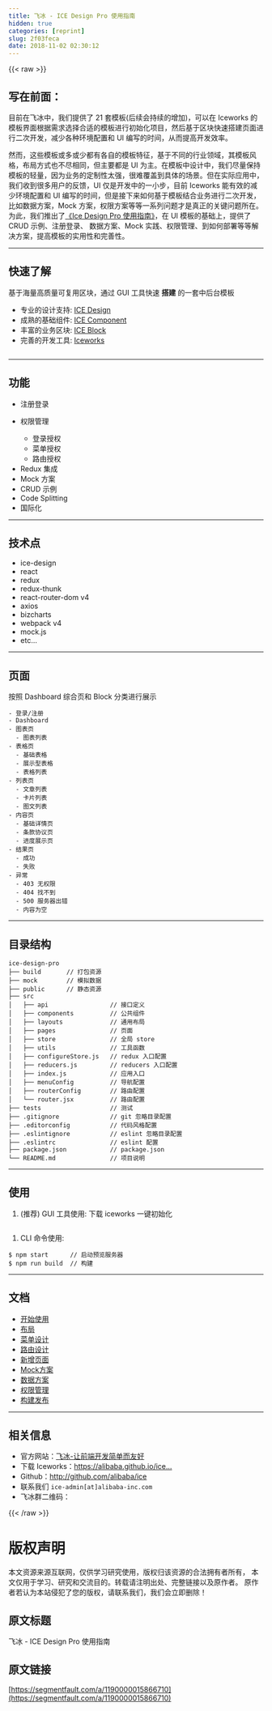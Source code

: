 ```yaml
---
title: 飞冰 - ICE Design Pro 使用指南
hidden: true
categories: [reprint]
slug: 2f03feca
date: 2018-11-02 02:30:12
---
```


{{< raw >}}
<h2 id="articleHeader0">&#x5199;&#x5728;&#x524D;&#x9762;&#xFF1A;</h2><p>&#x76EE;&#x524D;&#x5728;&#x98DE;&#x51B0;&#x4E2D;&#xFF0C;&#x6211;&#x4EEC;&#x63D0;&#x4F9B;&#x4E86; 21 &#x5957;&#x6A21;&#x677F;(&#x540E;&#x7EED;&#x4F1A;&#x6301;&#x7EED;&#x7684;&#x589E;&#x52A0;)&#xFF0C;&#x53EF;&#x4EE5;&#x5728; Iceworks &#x7684;&#x6A21;&#x677F;&#x754C;&#x9762;&#x6839;&#x636E;&#x9700;&#x6C42;&#x9009;&#x62E9;&#x5408;&#x9002;&#x7684;&#x6A21;&#x677F;&#x8FDB;&#x884C;&#x521D;&#x59CB;&#x5316;&#x9879;&#x76EE;&#xFF0C;&#x7136;&#x540E;&#x57FA;&#x4E8E;&#x533A;&#x5757;&#x5FEB;&#x901F;&#x642D;&#x5EFA;&#x9875;&#x9762;&#x8FDB;&#x884C;&#x4E8C;&#x6B21;&#x5F00;&#x53D1;&#xFF0C;&#x51CF;&#x5C11;&#x5404;&#x79CD;&#x73AF;&#x5883;&#x914D;&#x7F6E;&#x548C; UI &#x7F16;&#x5199;&#x7684;&#x65F6;&#x95F4;&#xFF0C;&#x4ECE;&#x800C;&#x63D0;&#x9AD8;&#x5F00;&#x53D1;&#x6548;&#x7387;&#x3002;</p><p>&#x7136;&#x800C;&#xFF0C;&#x8FD9;&#x4E9B;&#x6A21;&#x677F;&#x6216;&#x591A;&#x6216;&#x5C11;&#x90FD;&#x6709;&#x5404;&#x81EA;&#x7684;&#x6A21;&#x677F;&#x7279;&#x5F81;&#xFF0C;&#x57FA;&#x4E8E;&#x4E0D;&#x540C;&#x7684;&#x884C;&#x4E1A;&#x9886;&#x57DF;&#xFF0C;&#x5176;&#x6A21;&#x677F;&#x98CE;&#x683C;&#xFF0C;&#x5E03;&#x5C40;&#x65B9;&#x5F0F;&#x4E5F;&#x4E0D;&#x5C3D;&#x76F8;&#x540C;&#xFF0C;&#x4F46;&#x4E3B;&#x8981;&#x90FD;&#x662F; UI &#x4E3A;&#x4E3B;&#x3002;&#x5728;&#x6A21;&#x677F;&#x4E2D;&#x8BBE;&#x8BA1;&#x4E2D;&#xFF0C;&#x6211;&#x4EEC;&#x5C3D;&#x91CF;&#x4FDD;&#x6301;&#x6A21;&#x677F;&#x7684;&#x8F7B;&#x91CF;&#xFF0C;&#x56E0;&#x4E3A;&#x4E1A;&#x52A1;&#x7684;&#x5B9A;&#x5236;&#x6027;&#x592A;&#x5F3A;&#xFF0C;&#x5F88;&#x96BE;&#x8986;&#x76D6;&#x5230;&#x5177;&#x4F53;&#x7684;&#x573A;&#x666F;&#x3002;&#x4F46;&#x5728;&#x5B9E;&#x9645;&#x5E94;&#x7528;&#x4E2D;&#xFF0C;&#x6211;&#x4EEC;&#x6536;&#x5230;&#x5F88;&#x591A;&#x7528;&#x6237;&#x7684;&#x53CD;&#x9988;&#xFF0C;UI &#x4EC5;&#x662F;&#x5F00;&#x53D1;&#x4E2D;&#x7684;&#x4E00;&#x5C0F;&#x6B65;&#xFF0C;&#x76EE;&#x524D; Iceworks &#x80FD;&#x6709;&#x6548;&#x7684;&#x51CF;&#x5C11;&#x73AF;&#x5883;&#x914D;&#x7F6E;&#x548C; UI &#x7F16;&#x5199;&#x7684;&#x65F6;&#x95F4;&#xFF0C;&#x4F46;&#x662F;&#x63A5;&#x4E0B;&#x6765;&#x5982;&#x4F55;&#x57FA;&#x4E8E;&#x6A21;&#x677F;&#x7ED3;&#x5408;&#x4E1A;&#x52A1;&#x8FDB;&#x884C;&#x4E8C;&#x6B21;&#x5F00;&#x53D1;&#xFF0C;&#x6BD4;&#x5982;&#x6570;&#x636E;&#x65B9;&#x6848;&#xFF0C;Mock &#x65B9;&#x6848;&#xFF0C;&#x6743;&#x9650;&#x65B9;&#x6848;&#x7B49;&#x7B49;&#x4E00;&#x7CFB;&#x5217;&#x95EE;&#x9898;&#x624D;&#x662F;&#x771F;&#x6B63;&#x7684;&#x5173;&#x952E;&#x95EE;&#x9898;&#x6240;&#x5728;&#x3002;&#x4E3A;&#x6B64;&#xFF0C;&#x6211;&#x4EEC;&#x63A8;&#x51FA;&#x4E86;<a href="https://github.com/alibaba/ice/wiki#ice-design-pro-%E4%BD%BF%E7%94%A8%E6%96%87%E6%A1%A3" rel="nofollow noreferrer" target="_blank">&#x300A;Ice Design Pro &#x4F7F;&#x7528;&#x6307;&#x5357;&#x300B;</a>&#xFF0C;&#x5728; UI &#x6A21;&#x677F;&#x7684;&#x57FA;&#x7840;&#x4E0A;&#xFF0C;&#x63D0;&#x4F9B;&#x4E86; CRUD &#x793A;&#x4F8B;&#x3001;&#x6CE8;&#x518C;&#x767B;&#x5F55;&#x3001; &#x6570;&#x636E;&#x65B9;&#x6848;&#x3001;Mock &#x5B9E;&#x8DF5;&#x3001;&#x6743;&#x9650;&#x7BA1;&#x7406;&#x3001;&#x5230;&#x5982;&#x4F55;&#x90E8;&#x7F72;&#x7B49;&#x7B49;&#x89E3;&#x51B3;&#x65B9;&#x6848;&#xFF0C;&#x63D0;&#x9AD8;&#x6A21;&#x677F;&#x7684;&#x5B9E;&#x7528;&#x6027;&#x548C;&#x5B8C;&#x5584;&#x6027;&#x3002;</p><hr><h2 id="articleHeader1">&#x5FEB;&#x901F;&#x4E86;&#x89E3;</h2><p>&#x57FA;&#x4E8E;&#x6D77;&#x91CF;&#x9AD8;&#x8D28;&#x91CF;&#x53EF;&#x590D;&#x7528;&#x533A;&#x5757;&#xFF0C;&#x901A;&#x8FC7; GUI &#x5DE5;&#x5177;&#x5FEB;&#x901F; <strong>&#x642D;&#x5EFA;</strong> &#x7684;&#x4E00;&#x5957;&#x4E2D;&#x540E;&#x53F0;&#x6A21;&#x677F;</p><ul><li>&#x4E13;&#x4E1A;&#x7684;&#x8BBE;&#x8BA1;&#x652F;&#x6301;: <a href="https://alibaba.github.io/ice/docs/ice-design" rel="nofollow noreferrer" target="_blank">ICE Design</a></li><li>&#x6210;&#x719F;&#x7684;&#x57FA;&#x7840;&#x7EC4;&#x4EF6;: <a href="https://alibaba.github.io/ice/component/breadcrumb" rel="nofollow noreferrer" target="_blank">ICE Component</a></li><li>&#x4E30;&#x5BCC;&#x7684;&#x4E1A;&#x52A1;&#x533A;&#x5757;: <a href="https://alibaba.github.io/ice/block" rel="nofollow noreferrer" target="_blank">ICE Block</a></li><li>&#x5B8C;&#x5584;&#x7684;&#x5F00;&#x53D1;&#x5DE5;&#x5177;: <a href="https://alibaba.github.io/ice/iceworks" rel="nofollow noreferrer" target="_blank">Iceworks</a></li></ul><p><span class="img-wrap"><img data-src="/img/remote/1460000015866713?w=1920&amp;h=1080" src="https://static.alili.tech/img/remote/1460000015866713?w=1920&amp;h=1080" alt="" title="" style="cursor:pointer;display:inline"></span></p><hr><h2 id="articleHeader2">&#x529F;&#x80FD;</h2><ul><li>&#x6CE8;&#x518C;&#x767B;&#x5F55;</li><li><p>&#x6743;&#x9650;&#x7BA1;&#x7406;</p><ul><li>&#x767B;&#x5F55;&#x6388;&#x6743;</li><li>&#x83DC;&#x5355;&#x6388;&#x6743;</li><li>&#x8DEF;&#x7531;&#x6388;&#x6743;</li></ul></li><li>Redux &#x96C6;&#x6210;</li><li>Mock &#x65B9;&#x6848;</li><li>CRUD &#x793A;&#x4F8B;</li><li>Code Splitting</li><li>&#x56FD;&#x9645;&#x5316;</li></ul><hr><h2 id="articleHeader3">&#x6280;&#x672F;&#x70B9;</h2><ul><li>ice-design</li><li>react</li><li>redux</li><li>redux-thunk</li><li>react-router-dom v4</li><li>axios</li><li>bizcharts</li><li>webpack v4</li><li>mock.js</li><li>etc...</li></ul><hr><h2 id="articleHeader4">&#x9875;&#x9762;</h2><p>&#x6309;&#x7167; Dashboard &#x7EFC;&#x5408;&#x9875;&#x548C; Block &#x5206;&#x7C7B;&#x8FDB;&#x884C;&#x5C55;&#x793A;</p><div class="widget-codetool" style="display:none"><div class="widget-codetool--inner"><span class="selectCode code-tool" data-toggle="tooltip" data-placement="top" title="" data-original-title="&#x5168;&#x9009;"></span> <span type="button" class="copyCode code-tool" data-toggle="tooltip" data-placement="top" data-clipboard-text="- &#x767B;&#x5F55;/&#x6CE8;&#x518C;
- Dashboard
- &#x56FE;&#x8868;&#x9875;
  - &#x56FE;&#x8868;&#x5217;&#x8868;
- &#x8868;&#x683C;&#x9875;
  - &#x57FA;&#x7840;&#x8868;&#x683C;
  - &#x5C55;&#x793A;&#x578B;&#x8868;&#x683C;
  - &#x8868;&#x683C;&#x5217;&#x8868;
- &#x5217;&#x8868;&#x9875;
  - &#x6587;&#x7AE0;&#x5217;&#x8868;
  - &#x5361;&#x7247;&#x5217;&#x8868;
  - &#x56FE;&#x6587;&#x5217;&#x8868;
- &#x5185;&#x5BB9;&#x9875;
  - &#x57FA;&#x7840;&#x8BE6;&#x60C5;&#x9875;
  - &#x6761;&#x6B3E;&#x534F;&#x8BAE;&#x9875;
  - &#x8FDB;&#x5EA6;&#x5C55;&#x793A;&#x9875;
- &#x7ED3;&#x679C;&#x9875;
  - &#x6210;&#x529F;
  - &#x5931;&#x8D25;
- &#x5F02;&#x5E38;
  - 403 &#x65E0;&#x6743;&#x9650;
  - 404 &#x627E;&#x4E0D;&#x5230;
  - 500 &#x670D;&#x52A1;&#x5668;&#x51FA;&#x9519;
  - &#x5185;&#x5BB9;&#x4E3A;&#x7A7A;" title="" data-original-title="&#x590D;&#x5236;"></span> <span type="button" class="saveToNote code-tool" data-toggle="tooltip" data-placement="top" title="" data-original-title="&#x653E;&#x8FDB;&#x7B14;&#x8BB0;"></span></div></div><pre class="hljs haml"><code>-<span class="ruby"> &#x767B;&#x5F55;/&#x6CE8;&#x518C;
</span>-<span class="ruby"> Dashboard
</span>-<span class="ruby"> &#x56FE;&#x8868;&#x9875;
</span>  -<span class="ruby"> &#x56FE;&#x8868;&#x5217;&#x8868;
</span>-<span class="ruby"> &#x8868;&#x683C;&#x9875;
</span>  -<span class="ruby"> &#x57FA;&#x7840;&#x8868;&#x683C;
</span>  -<span class="ruby"> &#x5C55;&#x793A;&#x578B;&#x8868;&#x683C;
</span>  -<span class="ruby"> &#x8868;&#x683C;&#x5217;&#x8868;
</span>-<span class="ruby"> &#x5217;&#x8868;&#x9875;
</span>  -<span class="ruby"> &#x6587;&#x7AE0;&#x5217;&#x8868;
</span>  -<span class="ruby"> &#x5361;&#x7247;&#x5217;&#x8868;
</span>  -<span class="ruby"> &#x56FE;&#x6587;&#x5217;&#x8868;
</span>-<span class="ruby"> &#x5185;&#x5BB9;&#x9875;
</span>  -<span class="ruby"> &#x57FA;&#x7840;&#x8BE6;&#x60C5;&#x9875;
</span>  -<span class="ruby"> &#x6761;&#x6B3E;&#x534F;&#x8BAE;&#x9875;
</span>  -<span class="ruby"> &#x8FDB;&#x5EA6;&#x5C55;&#x793A;&#x9875;
</span>-<span class="ruby"> &#x7ED3;&#x679C;&#x9875;
</span>  -<span class="ruby"> &#x6210;&#x529F;
</span>  -<span class="ruby"> &#x5931;&#x8D25;
</span>-<span class="ruby"> &#x5F02;&#x5E38;
</span>  -<span class="ruby"> <span class="hljs-number">403</span> &#x65E0;&#x6743;&#x9650;
</span>  -<span class="ruby"> <span class="hljs-number">404</span> &#x627E;&#x4E0D;&#x5230;
</span>  -<span class="ruby"> <span class="hljs-number">500</span> &#x670D;&#x52A1;&#x5668;&#x51FA;&#x9519;
</span>  -<span class="ruby"> &#x5185;&#x5BB9;&#x4E3A;&#x7A7A;</span></code></pre><hr><h2 id="articleHeader5">&#x76EE;&#x5F55;&#x7ED3;&#x6784;</h2><div class="widget-codetool" style="display:none"><div class="widget-codetool--inner"><span class="selectCode code-tool" data-toggle="tooltip" data-placement="top" title="" data-original-title="&#x5168;&#x9009;"></span> <span type="button" class="copyCode code-tool" data-toggle="tooltip" data-placement="top" data-clipboard-text="ice-design-pro
&#x251C;&#x2500;&#x2500; build       // &#x6253;&#x5305;&#x8D44;&#x6E90;
&#x251C;&#x2500;&#x2500; mock        // &#x6A21;&#x62DF;&#x6570;&#x636E;
&#x251C;&#x2500;&#x2500; public      // &#x9759;&#x6001;&#x8D44;&#x6E90;
&#x251C;&#x2500;&#x2500; src
&#x2502;   &#x251C;&#x2500;&#x2500; api                 // &#x63A5;&#x53E3;&#x5B9A;&#x4E49;
&#x2502;   &#x251C;&#x2500;&#x2500; components          // &#x516C;&#x5171;&#x7EC4;&#x4EF6;
&#x2502;   &#x251C;&#x2500;&#x2500; layouts             // &#x901A;&#x7528;&#x5E03;&#x5C40;
&#x2502;   &#x251C;&#x2500;&#x2500; pages               // &#x9875;&#x9762;
&#x2502;   &#x251C;&#x2500;&#x2500; store               // &#x5168;&#x5C40; store
&#x2502;   &#x251C;&#x2500;&#x2500; utils               // &#x5DE5;&#x5177;&#x51FD;&#x6570;
&#x2502;   &#x251C;&#x2500;&#x2500; configureStore.js   // redux &#x5165;&#x53E3;&#x914D;&#x7F6E;
&#x2502;   &#x251C;&#x2500;&#x2500; reducers.js         // reducers &#x5165;&#x53E3;&#x914D;&#x7F6E;
&#x2502;   &#x251C;&#x2500;&#x2500; index.js            // &#x5E94;&#x7528;&#x5165;&#x53E3;
&#x2502;   &#x251C;&#x2500;&#x2500; menuConfig          // &#x5BFC;&#x822A;&#x914D;&#x7F6E;
&#x2502;   &#x251C;&#x2500;&#x2500; routerConfig        // &#x8DEF;&#x7531;&#x914D;&#x7F6E;
&#x2502;   &#x2514;&#x2500;&#x2500; router.jsx          // &#x8DEF;&#x7531;&#x914D;&#x7F6E;
&#x251C;&#x2500;&#x2500; tests                   // &#x6D4B;&#x8BD5;
&#x251C;&#x2500;&#x2500; .gitignore              // git &#x5FFD;&#x7565;&#x76EE;&#x5F55;&#x914D;&#x7F6E;
&#x251C;&#x2500;&#x2500; .editorconfig           // &#x4EE3;&#x7801;&#x98CE;&#x683C;&#x914D;&#x7F6E;
&#x251C;&#x2500;&#x2500; .eslintignore           // eslint &#x5FFD;&#x7565;&#x76EE;&#x5F55;&#x914D;&#x7F6E;
&#x251C;&#x2500;&#x2500; .eslintrc               // eslint &#x914D;&#x7F6E;
&#x251C;&#x2500;&#x2500; package.json            // package.json
&#x2514;&#x2500;&#x2500; README.md               // &#x9879;&#x76EE;&#x8BF4;&#x660E;" title="" data-original-title="&#x590D;&#x5236;"></span> <span type="button" class="saveToNote code-tool" data-toggle="tooltip" data-placement="top" title="" data-original-title="&#x653E;&#x8FDB;&#x7B14;&#x8BB0;"></span></div></div><pre class="hljs stylus"><code>ice-design-pro
&#x251C;&#x2500;&#x2500; build       <span class="hljs-comment">// &#x6253;&#x5305;&#x8D44;&#x6E90;</span>
&#x251C;&#x2500;&#x2500; mock        <span class="hljs-comment">// &#x6A21;&#x62DF;&#x6570;&#x636E;</span>
&#x251C;&#x2500;&#x2500; public      <span class="hljs-comment">// &#x9759;&#x6001;&#x8D44;&#x6E90;</span>
&#x251C;&#x2500;&#x2500; src
&#x2502;   &#x251C;&#x2500;&#x2500; api                 <span class="hljs-comment">// &#x63A5;&#x53E3;&#x5B9A;&#x4E49;</span>
&#x2502;   &#x251C;&#x2500;&#x2500; components          <span class="hljs-comment">// &#x516C;&#x5171;&#x7EC4;&#x4EF6;</span>
&#x2502;   &#x251C;&#x2500;&#x2500; layouts             <span class="hljs-comment">// &#x901A;&#x7528;&#x5E03;&#x5C40;</span>
&#x2502;   &#x251C;&#x2500;&#x2500; pages               <span class="hljs-comment">// &#x9875;&#x9762;</span>
&#x2502;   &#x251C;&#x2500;&#x2500; store               <span class="hljs-comment">// &#x5168;&#x5C40; store</span>
&#x2502;   &#x251C;&#x2500;&#x2500; utils               <span class="hljs-comment">// &#x5DE5;&#x5177;&#x51FD;&#x6570;</span>
&#x2502;   &#x251C;&#x2500;&#x2500; configureStore<span class="hljs-selector-class">.js</span>   <span class="hljs-comment">// redux &#x5165;&#x53E3;&#x914D;&#x7F6E;</span>
&#x2502;   &#x251C;&#x2500;&#x2500; reducers<span class="hljs-selector-class">.js</span>         <span class="hljs-comment">// reducers &#x5165;&#x53E3;&#x914D;&#x7F6E;</span>
&#x2502;   &#x251C;&#x2500;&#x2500; index<span class="hljs-selector-class">.js</span>            <span class="hljs-comment">// &#x5E94;&#x7528;&#x5165;&#x53E3;</span>
&#x2502;   &#x251C;&#x2500;&#x2500; menuConfig          <span class="hljs-comment">// &#x5BFC;&#x822A;&#x914D;&#x7F6E;</span>
&#x2502;   &#x251C;&#x2500;&#x2500; routerConfig        <span class="hljs-comment">// &#x8DEF;&#x7531;&#x914D;&#x7F6E;</span>
&#x2502;   &#x2514;&#x2500;&#x2500; router<span class="hljs-selector-class">.jsx</span>          <span class="hljs-comment">// &#x8DEF;&#x7531;&#x914D;&#x7F6E;</span>
&#x251C;&#x2500;&#x2500; tests                   <span class="hljs-comment">// &#x6D4B;&#x8BD5;</span>
&#x251C;&#x2500;&#x2500; <span class="hljs-selector-class">.gitignore</span>              <span class="hljs-comment">// git &#x5FFD;&#x7565;&#x76EE;&#x5F55;&#x914D;&#x7F6E;</span>
&#x251C;&#x2500;&#x2500; <span class="hljs-selector-class">.editorconfig</span>           <span class="hljs-comment">// &#x4EE3;&#x7801;&#x98CE;&#x683C;&#x914D;&#x7F6E;</span>
&#x251C;&#x2500;&#x2500; <span class="hljs-selector-class">.eslintignore</span>           <span class="hljs-comment">// eslint &#x5FFD;&#x7565;&#x76EE;&#x5F55;&#x914D;&#x7F6E;</span>
&#x251C;&#x2500;&#x2500; <span class="hljs-selector-class">.eslintrc</span>               <span class="hljs-comment">// eslint &#x914D;&#x7F6E;</span>
&#x251C;&#x2500;&#x2500; package<span class="hljs-selector-class">.json</span>            <span class="hljs-comment">// package.json</span>
&#x2514;&#x2500;&#x2500; README<span class="hljs-selector-class">.md</span>               <span class="hljs-comment">// &#x9879;&#x76EE;&#x8BF4;&#x660E;</span></code></pre><hr><h2 id="articleHeader6">&#x4F7F;&#x7528;</h2><ol><li>(&#x63A8;&#x8350;) GUI &#x5DE5;&#x5177;&#x4F7F;&#x7528;: &#x4E0B;&#x8F7D; iceworks &#x4E00;&#x952E;&#x521D;&#x59CB;&#x5316;</li></ol><p><span class="img-wrap"><img data-src="/img/remote/1460000015866714?w=954&amp;h=684" src="https://static.alili.tech/img/remote/1460000015866714?w=954&amp;h=684" alt="" title="" style="cursor:pointer"></span></p><ol><li>CLI &#x547D;&#x4EE4;&#x4F7F;&#x7528;:</li></ol><div class="widget-codetool" style="display:none"><div class="widget-codetool--inner"><span class="selectCode code-tool" data-toggle="tooltip" data-placement="top" title="" data-original-title="&#x5168;&#x9009;"></span> <span type="button" class="copyCode code-tool" data-toggle="tooltip" data-placement="top" data-clipboard-text="$ npm start      // &#x542F;&#x52A8;&#x9884;&#x89C8;&#x670D;&#x52A1;&#x5668;
$ npm run build  // &#x6784;&#x5EFA;" title="" data-original-title="&#x590D;&#x5236;"></span> <span type="button" class="saveToNote code-tool" data-toggle="tooltip" data-placement="top" title="" data-original-title="&#x653E;&#x8FDB;&#x7B14;&#x8BB0;"></span></div></div><pre class="hljs arduino"><code>$ npm start      <span class="hljs-comment">// &#x542F;&#x52A8;&#x9884;&#x89C8;&#x670D;&#x52A1;&#x5668;</span>
$ npm <span class="hljs-built_in">run</span> build  <span class="hljs-comment">// &#x6784;&#x5EFA;</span></code></pre><hr><h2 id="articleHeader7">&#x6587;&#x6863;</h2><ul><li><a href="https://github.com/alibaba/ice/wiki/%E5%BC%80%E5%A7%8B%E4%BD%BF%E7%94%A8" rel="nofollow noreferrer" target="_blank">&#x5F00;&#x59CB;&#x4F7F;&#x7528;</a></li><li><a href="https://github.com/alibaba/ice/wiki/%E5%B8%83%E5%B1%80" rel="nofollow noreferrer" target="_blank">&#x5E03;&#x5C40;</a></li><li><a href="https://github.com/alibaba/ice/wiki/%E8%8F%9C%E5%8D%95%E8%AE%BE%E8%AE%A1" rel="nofollow noreferrer" target="_blank">&#x83DC;&#x5355;&#x8BBE;&#x8BA1;</a></li><li><a href="https://github.com/alibaba/ice/wiki/%E8%B7%AF%E7%94%B1%E8%AE%BE%E8%AE%A1" rel="nofollow noreferrer" target="_blank">&#x8DEF;&#x7531;&#x8BBE;&#x8BA1;</a></li><li><a href="https://github.com/alibaba/ice/wiki/%E6%96%B0%E5%A2%9E%E9%A1%B5%E9%9D%A2" rel="nofollow noreferrer" target="_blank">&#x65B0;&#x589E;&#x9875;&#x9762;</a></li><li><a href="https://github.com/alibaba/ice/wiki/Mock%E6%96%B9%E6%A1%88" rel="nofollow noreferrer" target="_blank">Mock&#x65B9;&#x6848;</a></li><li><a href="https://github.com/alibaba/ice/wiki/%E6%95%B0%E6%8D%AE%E6%96%B9%E6%A1%88" rel="nofollow noreferrer" target="_blank">&#x6570;&#x636E;&#x65B9;&#x6848;</a></li><li><a href="https://github.com/alibaba/ice/wiki/%E6%9D%83%E9%99%90%E7%AE%A1%E7%90%86" rel="nofollow noreferrer" target="_blank">&#x6743;&#x9650;&#x7BA1;&#x7406;</a></li><li><a href="https://github.com/alibaba/ice/wiki/%E6%9E%84%E5%BB%BA%E5%8F%91%E5%B8%83" rel="nofollow noreferrer" target="_blank">&#x6784;&#x5EFA;&#x53D1;&#x5E03;</a></li></ul><hr><h2 id="articleHeader8">&#x76F8;&#x5173;&#x4FE1;&#x606F;</h2><ul><li>&#x5B98;&#x65B9;&#x7F51;&#x7AD9;&#xFF1A;<a href="https://alibaba.github.io/ice/" rel="nofollow noreferrer" target="_blank">&#x98DE;&#x51B0;-&#x8BA9;&#x524D;&#x7AEF;&#x5F00;&#x53D1;&#x7B80;&#x5355;&#x800C;&#x53CB;&#x597D;</a></li><li>&#x4E0B;&#x8F7D; Iceworks&#xFF1A;<a href="https://alibaba.github.io/ice/iceworks" rel="nofollow noreferrer" target="_blank">https://alibaba.github.io/ice...</a></li><li>Github&#xFF1A;<a href="http://github.com/alibaba/ice" rel="nofollow noreferrer" target="_blank">http://github.com/alibaba/ice</a></li><li>&#x8054;&#x7CFB;&#x6211;&#x4EEC; <code>ice-admin[at]alibaba-inc.com</code></li><li>&#x98DE;&#x51B0;&#x7FA4;&#x4E8C;&#x7EF4;&#x7801;&#xFF1A;<span class="img-wrap"><img data-src="/img/remote/1460000015866715?w=993&amp;h=1280" src="https://static.alili.tech/img/remote/1460000015866715?w=993&amp;h=1280" alt="" title="" style="cursor:pointer"></span></li></ul>
{{< /raw >}}

# 版权声明
本文资源来源互联网，仅供学习研究使用，版权归该资源的合法拥有者所有，
本文仅用于学习、研究和交流目的。转载请注明出处、完整链接以及原作者。
原作者若认为本站侵犯了您的版权，请联系我们，我们会立即删除！

## 原文标题
飞冰 - ICE Design Pro 使用指南

## 原文链接
[https://segmentfault.com/a/1190000015866710](https://segmentfault.com/a/1190000015866710)

